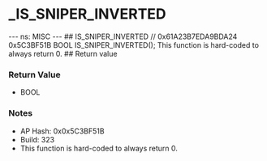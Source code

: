 # _IS_SNIPER_INVERTED

--- ns: MISC --- ## IS_SNIPER_INVERTED  // 0x61A23B7EDA9BDA24 0x5C3BF51B BOOL IS_SNIPER_INVERTED();  This function is hard-coded to always return 0.  ## Return value

### Return Value
* BOOL

### Notes
* AP Hash: 0x0x5C3BF51B
* Build: 323
* This function is hard-coded to always return 0.


